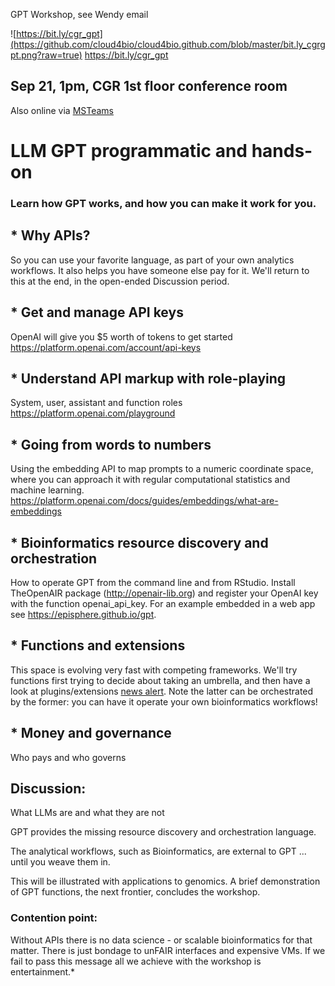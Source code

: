 GPT Workshop, see Wendy email

![https://bit.ly/cgr_gpt](https://github.com/cloud4bio/cloud4bio.github.com/blob/master/bit.ly_cgrgpt.png?raw=true)
https://bit.ly/cgr_gpt
## Sep 21, 1pm, CGR 1st floor conference room
Also online via [MSTeams](https://teams.microsoft.com/l/meetup-join/19%3ameeting_NGU4MDg5ZWUtYzk0MS00NDcwLWIyYWEtYzdiZTYzYTkxMDdk%40thread.v2/0?context=%7b%22Tid%22%3a%2214b77578-9773-42d5-8507-251ca2dc2b06%22%2c%22Oid%22%3a%22d0729f68-7d47-4e95-a9e7-3a40f12b6819%22%7d)
# LLM GPT programmatic and hands-on

### Learn how GPT works, and how you can make it work for you.

## * Why APIs?
So you can use your favorite language, as part of your own analytics workflows.
It also helps you have someone else pay for it. We'll return to this at the end, in the open-ended Discussion period.
## * Get and manage API keys
OpenAI will give you $5 worth of tokens to get started
https://platform.openai.com/account/api-keys
## * Understand API markup with role-playing
System, user, assistant and function roles
https://platform.openai.com/playground
## * Going from words to numbers
Using the embedding API to map prompts to a numeric coordinate space, where you can approach it with regular computational statistics and machine learning.
https://platform.openai.com/docs/guides/embeddings/what-are-embeddings
## * Bioinformatics resource discovery and orchestration
How to operate GPT from the command line and from RStudio. Install TheOpenAIR package (http://openair-lib.org) and register your OpenAI key with the function openai_api_key. For an example embedded in a web app see https://episphere.github.io/gpt.
## * Functions and extensions
This space is evolving very fast with competing frameworks. We'll try functions first trying to decide about taking an umbrella, and then have a look at plugins/extensions [news alert](https://bard.google.com/extensions). Note the latter can be orchestrated by the former: you can have it operate your own bioinformatics workflows!
## * Money and governance
Who pays and who governs 
## Discussion: 
What LLMs are and what they are not

GPT provides the missing resource discovery and orchestration language.

The analytical workflows, such as Bioinformatics, are external to GPT ... until you weave them in.

This will be illustrated with applications to genomics. A brief demonstration of GPT functions, the next frontier, concludes the workshop.

### Contention point: 
Without APIs there is no data science - or scalable bioinformatics for that matter. There is just bondage to unFAIR interfaces and expensive VMs. If we fail to pass this message all we achieve with the workshop is entertainment.*
